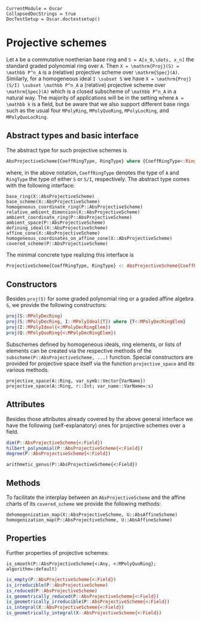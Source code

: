 ```@meta
CurrentModule = Oscar
CollapsedDocStrings = true
DocTestSetup = Oscar.doctestsetup()
```


# Projective schemes

Let ``A`` be a commutative noetherian base ring and
``S = A[x_0,\dots, x_n]`` the standard graded polynomial ring
over ``A``. Then ``X = \mathrm{Proj}(S) = \mathbb P^n_A`` is a
(relative) projective scheme over ``\mathrm{Spec}(A)``.
Similarly, for a homogeneous ideal ``I \subset S`` we have
``X = \mathrm{Proj}(S/I) \subset \mathbb P^n_A`` a (relative)
projective scheme over ``\mathrm{Spec}(A)`` which is a closed
subscheme of ``\mathbb P^n_A`` in a natural way. The majority
of applications will be in the setting where ``A = \mathbb k`` is a
field, but be aware that we also support different base rings
such as the usual four `MPolyRing`, `MPolyQuoRing`, `MPolyLocRing`,
and `MPolyQuoLocRing`.

## Abstract types and basic interface
The abstract type for such projective schemes is
```julia
AbsProjectiveScheme{CoeffRingType, RingType} where {CoeffRingType<:Ring}
```
where, in the above notation, `CoeffRingType` denotes the type of `A`
and `RingType` the type of either `S` or `S/I`, respectively.
The abstract type comes with the following interface:
```@docs
base_ring(X::AbsProjectiveScheme)
base_scheme(X::AbsProjectiveScheme)
homogeneous_coordinate_ring(P::AbsProjectiveScheme)
relative_ambient_dimension(X::AbsProjectiveScheme)
ambient_coordinate_ring(P::AbsProjectiveScheme)
ambient_space(P::AbsProjectiveScheme)
defining_ideal(X::AbsProjectiveScheme)
affine_cone(X::AbsProjectiveScheme)
homogeneous_coordinates_on_affine_cone(X::AbsProjectiveScheme)
covered_scheme(P::AbsProjectiveScheme)
```
The minimal concrete type realizing this interface is
```julia
ProjectiveScheme{CoeffRingType, RingType} <: AbsProjectiveScheme{CoeffRingType, RingType}
```


## Constructors

Besides `proj(S)` for some graded polynomial ring or a graded affine algebra `S`, we
provide the following constructors:
```julia
proj(S::MPolyDecRing)
proj(S::MPolyDecRing, I::MPolyIdeal{T}) where {T<:MPolyDecRingElem}
proj(I::MPolyIdeal{<:MPolyDecRingElem})
proj(Q::MPolyQuoRing{<:MPolyDecRingElem})
```
Subschemes defined by homogeneous ideals, ring elements, or lists of elements can be created
via the respective methods of the `subscheme(P::AbsProjectiveScheme, ...)` function.
Special constructors are provided for projective space itself via the function
`projective_space` and its various methods.
```@docs
projective_space(A::Ring, var_symb::Vector{VarName})
projective_space(A::Ring, r::Int; var_name::VarName=:s)
```

## Attributes
Besides those attributes already covered by the above general interface we have the following
(self-explanatory) ones for projective schemes over a field.
```julia
dim(P::AbsProjectiveScheme{<:Field})
hilbert_polynomial(P::AbsProjectiveScheme{<:Field})
degree(P::AbsProjectiveScheme{<:Field})
```

```@docs
arithmetic_genus(P::AbsProjectiveScheme{<:Field})
```

## Methods

To facilitate the interplay between an `AbsProjectiveScheme` and the affine charts of its
`covered_scheme` we provide the following methods:
```@docs
dehomogenization_map(X::AbsProjectiveScheme, U::AbsAffineScheme)
homogenization_map(P::AbsProjectiveScheme, U::AbsAffineScheme)
```

## Properties

Further properties of projective schemes:
```@docs
is_smooth(P::AbsProjectiveScheme{<:Any, <:MPolyQuoRing}; algorithm=:default)
```
```julia
is_empty(P::AbsProjectiveScheme{<:Field})
is_irreducible(P::AbsProjectiveScheme)
is_reduced(P::AbsProjectiveScheme)
is_geometrically_reduced(P::AbsProjectiveScheme{<:Field})
is_geometrically_irreducible(P::AbsProjectiveScheme{<:Field})
is_integral(X::AbsProjectiveScheme{<:Field})
is_geometrically_integral(X::AbsProjectiveScheme{<:Field})
```
